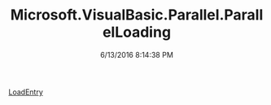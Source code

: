 ﻿---
title: Microsoft.VisualBasic.Parallel.ParallelLoading
date: 6/13/2016 8:14:38 PM
---

[LoadEntry](T-Microsoft.VisualBasic.Parallel.ParallelLoading.LoadEntry.html)
